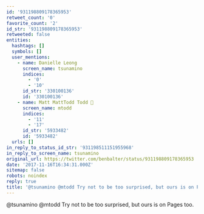 ```yaml
---
id: '931198809178365953'
retweet_count: '0'
favorite_count: '2'
id_str: '931198809178365953'
retweeted: false
entities:
  hashtags: []
  symbols: []
  user_mentions:
    - name: Danielle Leong
      screen_name: tsunamino
      indices:
        - '0'
        - '10'
      id_str: '330100136'
      id: '330100136'
    - name: Matt MattTodd Todd 🏴
      screen_name: mtodd
      indices:
        - '11'
        - '17'
      id_str: '5933482'
      id: '5933482'
  urls: []
in_reply_to_status_id_str: '931198511151955968'
in_reply_to_screen_name: tsunamino
original_url: https://twitter.com/benbalter/status/931198809178365953
date: '2017-11-16T16:34:31.000Z'
sitemap: false
robots: noindex
reply: true
title: '@tsunamino @mtodd Try not to be too surprised, but ours is on Pages too.'
---
```


@tsunamino @mtodd Try not to be too surprised, but ours is on Pages too.